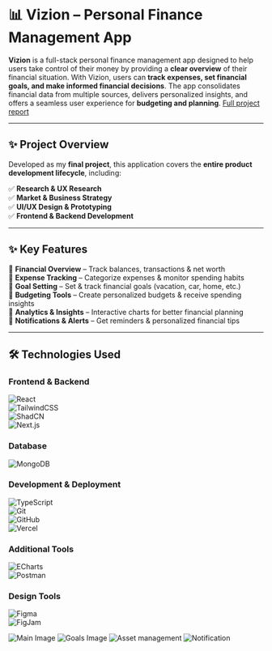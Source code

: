 # 📊 Vizion – Personal Finance Management App  

**Vizion** is a full-stack personal finance management app designed to help users take control of their money by providing a **clear overview** of their financial situation. With Vizion, users can **track expenses, set financial goals, and make informed financial decisions**. The app consolidates financial data from multiple sources, delivers personalized insights, and offers a seamless user experience for **budgeting and planning**.  [Full project report](public/vizion_report.pdf)

---

## ✨ Project Overview  

Developed as my **final project**, this application covers the **entire product development lifecycle**, including:  

✅ **Research & UX Research**  
✅ **Market & Business Strategy**  
✅ **UI/UX Design & Prototyping**  
✅ **Frontend & Backend Development**  

---

## ✨ Key Features  

🔹 **Financial Overview** – Track balances, transactions & net worth  
🔹 **Expense Tracking** – Categorize expenses & monitor spending habits  
🔹 **Goal Setting** – Set & track financial goals (vacation, car, home, etc.)  
🔹 **Budgeting Tools** – Create personalized budgets & receive spending insights  
🔹 **Analytics & Insights** – Interactive charts for better financial planning  
🔹 **Notifications & Alerts** – Get reminders & personalized financial tips  

---

## 🛠️ Technologies Used  

### **Frontend & Backend**  
![React](https://img.shields.io/badge/React-20232A?style=for-the-badge&logo=react&logoColor=61DAFB)  
![TailwindCSS](https://img.shields.io/badge/Tailwind_CSS-38B2AC?style=for-the-badge&logo=tailwind-css&logoColor=white)  
![ShadCN](https://img.shields.io/badge/ShadCN-000000?style=for-the-badge&logo=shadcn&logoColor=white)  
![Next.js](https://img.shields.io/badge/Next.js-000000?style=for-the-badge&logo=nextdotjs&logoColor=white)  
### **Database**  
![MongoDB](https://img.shields.io/badge/MongoDB-47A248?style=for-the-badge&logo=mongodb&logoColor=white)  
### **Development & Deployment**  
![TypeScript](https://img.shields.io/badge/TypeScript-3178C6?style=for-the-badge&logo=typescript&logoColor=white)  
![Git](https://img.shields.io/badge/Git-F05032?style=for-the-badge&logo=git&logoColor=white)  
![GitHub](https://img.shields.io/badge/GitHub-181717?style=for-the-badge&logo=github&logoColor=white)  
![Vercel](https://img.shields.io/badge/Vercel-000000?style=for-the-badge&logo=vercel&logoColor=white)  
### **Additional Tools**  
![ECharts](https://img.shields.io/badge/ECharts-AA344D?style=for-the-badge&logo=apacheecharts&logoColor=white)  
![Postman](https://img.shields.io/badge/Postman-FF6C37?style=for-the-badge&logo=postman&logoColor=white)  
### **Design Tools**  
![Figma](https://img.shields.io/badge/Figma-000000?style=for-the-badge&logo=figma&logoColor=white)  
![FigJam](https://img.shields.io/badge/FigJam-FF7262?style=for-the-badge&logo=figjam&logoColor=white)

![Main Image](public/smartmockups_lxj6zv56.png)
![Goals Image](public/smartmockups_lxj7rnpc.png)
![Asset management](public/smartmockups_lxj73xio.png)
![Notification](public/smartmockups_lxkle23f.png)



